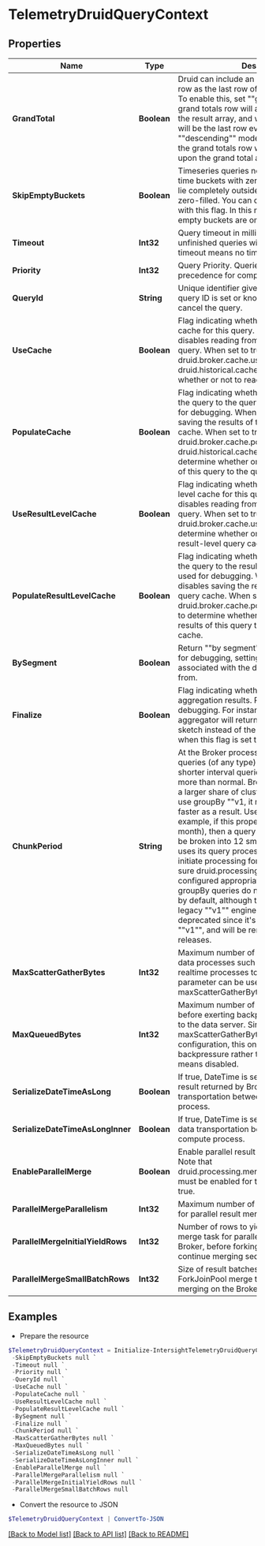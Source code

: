 # TelemetryDruidQueryContext
## Properties

Name | Type | Description | Notes
------------ | ------------- | ------------- | -------------
**GrandTotal** | **Boolean** | Druid can include an extra &quot;&quot;grand totals&quot;&quot; row as the last row of a timeseries result set. To enable this, set &quot;&quot;grandTotal&quot;&quot; to true. The grand totals row will appear as the last row in the result array, and will have no timestamp. It will be the last row even if the query is run in &quot;&quot;descending&quot;&quot; mode. Post-aggregations in the grand totals row will be computed based upon the grand total aggregations. | [optional] 
**SkipEmptyBuckets** | **Boolean** | Timeseries queries normally fill empty interior time buckets with zeroes. Time buckets that lie completely outside the data interval are not zero-filled. You can disable all zero-filling with this flag. In this mode, the data point for empty buckets are omitted from the results. | [optional] 
**Timeout** | **Int32** | Query timeout in milliseconds, beyond which unfinished queries will be cancelled. 0 timeout means no timeout. | [optional] 
**Priority** | **Int32** | Query Priority. Queries with higher priority get precedence for computational resources. | [optional] 
**QueryId** | **String** | Unique identifier given to this query. If a query ID is set or known, this can be used to cancel the query. | [optional] 
**UseCache** | **Boolean** | Flag indicating whether to leverage the query cache for this query. When set to false, it disables reading from the query cache for this query. When set to true, Apache Druid uses druid.broker.cache.useCache or druid.historical.cache.useCache to determine whether or not to read from the query cache. | [optional] 
**PopulateCache** | **Boolean** | Flag indicating whether to save the results of the query to the query cache. Primarily used for debugging. When set to false, it disables saving the results of this query to the query cache. When set to true, Druid uses druid.broker.cache.populateCache or druid.historical.cache.populateCache to determine whether or not to save the results of this query to the query cache. | [optional] 
**UseResultLevelCache** | **Boolean** | Flag indicating whether to leverage the result level cache for this query. When set to false, it disables reading from the query cache for this query. When set to true, Druid uses druid.broker.cache.useResultLevelCache to determine whether or not to read from the result-level query cache. | [optional] 
**PopulateResultLevelCache** | **Boolean** | Flag indicating whether to save the results of the query to the result level cache. Primarily used for debugging. When set to false, it disables saving the results of this query to the query cache. When set to true, Druid uses druid.broker.cache.populateResultLevelCache to determine whether or not to save the results of this query to the result-level query cache. | [optional] 
**BySegment** | **Boolean** | Return &quot;&quot;by segment&quot;&quot; results. Primarily used for debugging, setting it to true returns results associated with the data segment they came from. | [optional] 
**Finalize** | **Boolean** | Flag indicating whether to &quot;&quot;finalize&quot;&quot; aggregation results. Primarily used for debugging. For instance, the hyperUnique aggregator will return the full HyperLogLog sketch instead of the estimated cardinality when this flag is set to false. | [optional] 
**ChunkPeriod** | **String** | At the Broker process level, long interval queries (of any type) may be broken into shorter interval queries to parallelize merging more than normal. Broken up queries will use a larger share of cluster resources, but, if you use groupBy &quot;&quot;v1, it may be able to complete faster as a result. Use ISO 8601 periods. For example, if this property is set to P1M (one month), then a query covering a year would be broken into 12 smaller queries. The broker uses its query processing executor service to initiate processing for query chunks, so make sure druid.processing.numThreads is configured appropriately on the broker. groupBy queries do not support chunkPeriod by default, although they do if using the legacy &quot;&quot;v1&quot;&quot; engine. This context is deprecated since it&#39;s only useful for groupBy &quot;&quot;v1&quot;&quot;, and will be removed in the future releases. | [optional] 
**MaxScatterGatherBytes** | **Int32** | Maximum number of bytes gathered from data processes such as Historicals and realtime processes to execute a query. This parameter can be used to further reduce maxScatterGatherBytes limit at query time. | [optional] 
**MaxQueuedBytes** | **Int32** | Maximum number of bytes queued per query before exerting backpressure on the channel to the data server. Similar to maxScatterGatherBytes, except unlike that configuration, this one will trigger backpressure rather than query failure. Zero means disabled. | [optional] 
**SerializeDateTimeAsLong** | **Boolean** | If true, DateTime is serialized as long in the result returned by Broker and the data transportation between Broker and compute process. | [optional] 
**SerializeDateTimeAsLongInner** | **Boolean** | If true, DateTime is serialized as long in the data transportation between Broker and compute process. | [optional] 
**EnableParallelMerge** | **Boolean** | Enable parallel result merging on the Broker. Note that druid.processing.merge.useParallelMergePool must be enabled for this setting to be set to true. | [optional] 
**ParallelMergeParallelism** | **Int32** | Maximum number of parallel threads to use for parallel result merging on the Broker. | [optional] 
**ParallelMergeInitialYieldRows** | **Int32** | Number of rows to yield per ForkJoinPool merge task for parallel result merging on the Broker, before forking off a new task to continue merging sequences. | [optional] 
**ParallelMergeSmallBatchRows** | **Int32** | Size of result batches to operate on in ForkJoinPool merge tasks for parallel result merging on the Broker. | [optional] 

## Examples

- Prepare the resource
```powershell
$TelemetryDruidQueryContext = Initialize-IntersightTelemetryDruidQueryContext  -GrandTotal null `
 -SkipEmptyBuckets null `
 -Timeout null `
 -Priority null `
 -QueryId null `
 -UseCache null `
 -PopulateCache null `
 -UseResultLevelCache null `
 -PopulateResultLevelCache null `
 -BySegment null `
 -Finalize null `
 -ChunkPeriod null `
 -MaxScatterGatherBytes null `
 -MaxQueuedBytes null `
 -SerializeDateTimeAsLong null `
 -SerializeDateTimeAsLongInner null `
 -EnableParallelMerge null `
 -ParallelMergeParallelism null `
 -ParallelMergeInitialYieldRows null `
 -ParallelMergeSmallBatchRows null
```

- Convert the resource to JSON
```powershell
$TelemetryDruidQueryContext | ConvertTo-JSON
```

[[Back to Model list]](../README.md#documentation-for-models) [[Back to API list]](../README.md#documentation-for-api-endpoints) [[Back to README]](../README.md)

